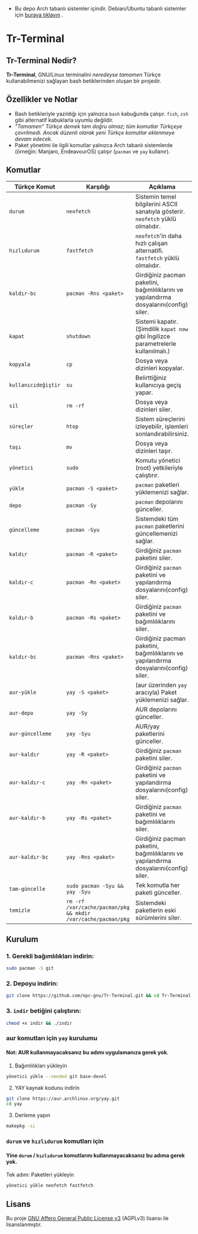 - Bu depo Arch tabanlı sistemler içindir. Debian/Ubuntu tabanlı sistemler için [buraya tıklayın](https://github.com/npc-gnu/Tr-Terminal-deb) .

# Tr-Terminal

## Tr-Terminal Nedir?

**Tr-Terminal**, GNU/Linux terminalini *neredeyse tamamen* Türkçe kullanabilmenizi sağlayan bash betiklerinden oluşan bir projedir.

## Özellikler ve Notlar

- Bash betikleriyle yazıldığı için yalnızca `bash` kabuğunda çalışır. `fish`, `zsh` gibi alternatif kabuklarla uyumlu değildir.  
- *"Tamamen" Türkçe demek tam doğru olmaz; tüm komutlar Türkçeye çevrilmedi. Ancak düzenli olarak yeni Türkçe komutlar eklenmeye devam edecek.*
- Paket yönetimi ile ilgili komutlar yalnızca Arch tabanlı sistemlerde (örneğin: Manjaro, EndeavourOS) çalışır (`pacman` ve `yay` kullanır).

## Komutlar

| Türkçe Komut           | Karşılığı                     | Açıklama |
|------------------------|-------------------------------|----------|
| `durum`                | `neofetch`                    | Sistemin temel bilgilerini ASCII sanatıyla gösterir. `neofetch` yüklü olmalıdır.         |
| `hızlıdurum`           | `fastfetch`                   | `neofetch`'in daha hızlı çalışan alternatifi. `fastfetch` yüklü olmalıdır.               |
| `kaldır-bc`            | `pacman -Rns <paket>`         | Girdiğiniz pacman paketini, bağımlılıklarını ve yapılandırma dosyalarını(config) siler.  |
| `kapat`                | `shutdown`                    | Sistemi kapatır. (Şimdilik `kapat now` gibi İngilizce parametrelerle kullanılmalı.)      |
| `kopyala`              | `cp`                          | Dosya veya dizinleri kopyalar.                                                           |
| `kullanıcıdeğiştir`    | `su`                          | Belirttiğiniz kullanıcıya geçiş yapar.                                                   |
| `sil`                  | `rm -rf`                      | Dosya veya dizinleri siler.                                                              |
| `süreçler`             | `htop`                        | Sistem süreçlerini izleyebilir, işlemleri sonlandırabilirsiniz.                          |
| `taşı`                 | `mv`                          | Dosya veya dizinleri taşır.                                                              |
| `yönetici`             | `sudo`                        | Komutu yönetici (root) yetkileriyle çalıştırır.                                          |
| `yükle`                | `pacman -S <paket>`           | `pacman` paketleri yüklemenizi sağlar.                                                   |
| `depo`                 | `pacman -Sy`                  | `pacman` depolarını günceller.                                                           |
| `güncelleme`           | `pacman -Syu`                 | Sistemdeki tüm `pacman` paketlerini güncellemenizi sağlar.                               |
| `kaldır`               | `pacman -R <paket>`           | Girdiğiniz `pacman` paketini siler.                                                      |
| `kaldır-c`             | `pacman -Rn <paket>`          | Girdiğiniz `pacman` paketini ve yapılandırma dosyalarını(config) siler.                  |
| `kaldır-b`             | `pacman -Rs <paket>`          | Girdiğiniz `pacman` paketini ve bağımlılıklarını siler.                                  |
| `kaldır-bc`            | `pacman -Rns <paket>`         | Girdiğiniz pacman paketini, bağımlılıklarını ve yapılandırma dosyalarını(config) siler.  | 
| `aur-yükle`            | `yay -S <paket>`              | (aur üzerinden `yay` aracıyla) Paket yüklemenizi sağlar.                                 |
| `aur-depo`             | `yay -Sy`                     | AUR depolarını günceller.                                                                |
| `aur-güncelleme`       | `yay -Syu`                    | AUR/yay paketlerini günceller.                                                           |
| `aur-kaldır`           | `yay -R <paket>`              | Girdiğiniz `pacman` paketini siler.                                                      |
| `aur-kaldır-c`         | `yay -Rn <paket>`             | Girdiğiniz `pacman` paketini ve yapılandırma dosyalarını(config) siler.                  |
| `aur-kaldır-b`         | `yay -Rs <paket>`             | Girdiğiniz `pacman` paketini ve bağımlılıklarını siler.                                  |
| `aur-kaldır-bc`        | `yay -Rns <paket>`            | Girdiğiniz pacman paketini, bağımlılıklarını ve yapılandırma dosyalarını(config) siler.  |
| `tam-güncelle`         | `sudo pacman -Syu && yay -Syu`| Tek komutla her paketi günceller.                                                        |
| `temizle`              | `rm -rf /var/cache/pacman/pkg && mkdir /var/cache/pacman/pkg` | Sistemdeki paketlerin eski sürümlerini siler.            |

## Kurulum
### 1. Gerekli bağımlılıkları indirin:

```bash
sudo pacman -S git
```

### 2. Depoyu indirin:

```bash
git clone https://github.com/npc-gnu/Tr-Terminal.git && cd Tr-Terminal
```

### 3. `indir` betiğini çalıştırın:

```bash
chmod +x indir && ./indir
```
### aur komutları için `yay` kurulumu
#### Not: AUR kullanmayacaksanız bu adımı uygulamanıza gerek yok.
1. Bağımlılıkları yükleyin

```bash
yönetici yükle --needed git base-devel
```

2. YAY kaynak kodunu indirin

```bash
git clone https://aur.archlinux.org/yay.git
cd yay
```

3. Derleme yapın

```bash
makepkg -si
``` 

### `durum` ve `hızlıdurum` komutları için
#### Yine `durum` / `hızlıdurum` komutlarını kullanmayacaksanız bu adıma gerek yok.
Tek adım: Paketleri yükleyin
```bash
yönetici yükle neofetch fastfetch
```

## Lisans

Bu proje [GNU Affero General Public License v3](https://www.gnu.org/licenses/agpl-3.0.html) (AGPLv3) lisansı ile lisanslanmıştır.
